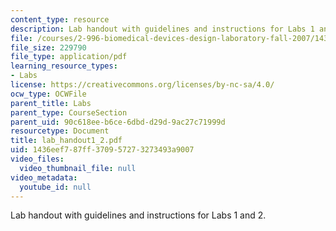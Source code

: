 ```yaml
---
content_type: resource
description: Lab handout with guidelines and instructions for Labs 1 and 2.
file: /courses/2-996-biomedical-devices-design-laboratory-fall-2007/1436eef787ff370957273273493a9007_lab_handout1_2.pdf
file_size: 229790
file_type: application/pdf
learning_resource_types:
- Labs
license: https://creativecommons.org/licenses/by-nc-sa/4.0/
ocw_type: OCWFile
parent_title: Labs
parent_type: CourseSection
parent_uid: 90c618ee-b6ce-6dbd-d29d-9ac27c71999d
resourcetype: Document
title: lab_handout1_2.pdf
uid: 1436eef7-87ff-3709-5727-3273493a9007
video_files:
  video_thumbnail_file: null
video_metadata:
  youtube_id: null
---
```

Lab handout with guidelines and instructions for Labs 1 and 2.